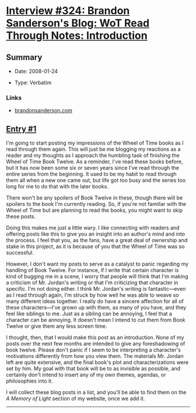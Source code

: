 # [Interview #324: Brandon Sanderson's Blog: WoT Read Through Notes: Introduction](https://www.theoryland.com/intvmain.php?i=324)

## Summary

- Date: 2008-01-24

- Type: Verbatim

### Links

- [brandonsanderson.com](http://www.brandonsanderson.com/blog/598/WoT-Read-Through-Notes-Introduction)


## [Entry #1](./t-324/1)

I'm going to start posting my impressions of the Wheel of Time books as I read through them again. This will just be me blogging my reactions as a reader and my thoughts as I approach the humbling task of finishing the Wheel of Time Book Twelve. As a reminder, I've read these books before, but it has now been some six or seven years since I've read through the entire series from the beginning. It used to be my habit to read through them all when a new one came out, but life got too busy and the series too long for me to do that with the later books.

There won't be any spoilers of Book Twelve in these, though there will be spoilers to the book I'm currently reading. So, if you're not familiar with the Wheel of Time but are planning to read the books, you might want to skip these posts.

Doing this makes me just a little wary. I like connecting with readers and offering posts like this to give you an insight into an author's mind and into the process. I feel that you, as the fans, have a great deal of ownership and stake in this project, as it is because of you that the Wheel of Time was so successful.

However, I don't want my posts to serve as a catalyst to panic regarding my handling of Book Twelve. For instance, if I write that certain character is kind of bugging me in a scene, I worry that people will think that I'm making a criticism of Mr. Jordan's writing or that I'm criticizing that character in specific. I'm not doing either. I think Mr. Jordan's writing is fantastic—even as I read through again, I'm struck by how well he was able to weave so many different ideas together. I really do have a sincere affection for all of these characters—I've grown up with them, as many of you have, and they feel like siblings to me. Just as a sibling can be annoying, I feel that a character can be annoying. It doesn't mean I intend to cut them from Book Twelve or give them any less screen time.

I thought, then, that I would make this post as an introduction. None of my posts over the next few months are intended to give any foreshadowing of book twelve. Please don't panic if I seem to be interpreting a character's motivations differently from how you view them. The materials Mr. Jordan left are quite extensive, and the final book's plot and characterizations were set by him. My goal with that book will be to as invisible as possible, and certainly don't intend to insert any of my own themes, agendas, or philosophies into it.

I will collect these blog posts in a list, and you'll be able to find them on the
*A Memory of Light*
section of my website, once we add it.


---


